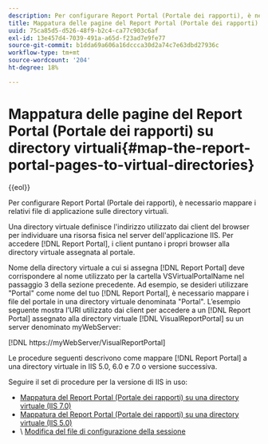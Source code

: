 ```yaml
---
description: Per configurare Report Portal (Portale dei rapporti), è necessario mappare i relativi file di applicazione sulle directory virtuali.
title: Mappatura delle pagine del Report Portal (Portale dei rapporti) su directory virtuali
uuid: 75ca85d5-d526-48f9-b2c4-ca77c903c6af
exl-id: 13e457d4-7039-491a-a65d-f23ad7e9fe77
source-git-commit: b1dda69a606a16dccca30d2a74c7e63dbd27936c
workflow-type: tm+mt
source-wordcount: '204'
ht-degree: 18%

---
```


# Mappatura delle pagine del Report Portal (Portale dei rapporti) su directory virtuali{#map-the-report-portal-pages-to-virtual-directories}

{{eol}}

Per configurare Report Portal (Portale dei rapporti), è necessario mappare i relativi file di applicazione sulle directory virtuali.

Una directory virtuale definisce l&#39;indirizzo utilizzato dai client del browser per individuare una risorsa fisica nel server dell&#39;applicazione IIS. Per accedere [!DNL Report Portal], i client puntano i propri browser alla directory virtuale assegnata al portale.

Nome della directory virtuale a cui si assegna [!DNL Report Portal] deve corrispondere al nome utilizzato per la cartella VSVirtualPortalName nel passaggio 3 della sezione precedente. Ad esempio, se desideri utilizzare &quot;Portal&quot; come nome del tuo [!DNL Report Portal], è necessario mappare i file del portale in una directory virtuale denominata &quot;Portal&quot;. L’esempio seguente mostra l’URI utilizzato dai client per accedere a un [!DNL Report Portal] assegnato alla directory virtuale [!DNL VisualReportPortal] su un server denominato myWebServer:

[!DNL https://myWebServer/VisualReportPortal]

Le procedure seguenti descrivono come mappare [!DNL Report Portal] a una directory virtuale in IIS 5.0, 6.0 e 7.0 o versione successiva.

Seguire il set di procedure per la versione di IIS in uso:

* [Mappatura del Report Portal (Portale dei rapporti) su una directory virtuale (IIS 7.0)](../../../../home/c-rpt-oview/c-install-rpt-port/c-virtual-dir/c-map-rpt-port-vdir-7.md#concept-9fc9595bb83147238965be4832df0a08)
* [Mappatura del Report Portal (Portale dei rapporti) su una directory virtuale (IIS 5.0)](../../../../home/c-rpt-oview/c-install-rpt-port/c-virtual-dir/c-map-rpt-port-vdir-5.md#concept-402cb33c50d640e480098517140ffc74)
* \ [Modifica del file di configurazione della sessione](../../../../home/c-rpt-oview/c-install-rpt-port/t-edit-sess-config-file.md#task-cf11c3a780bd4936afd3f64a6b30afc7)
